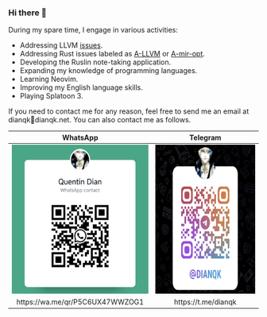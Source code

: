 ### Hi there 👋

During my spare time, I engage in various activities:

- Addressing LLVM [issues](https://github.com/llvm/llvm-project/issues/assigned/DianQK).
- Addressing Rust issues labeled as [A-LLVM](https://github.com/rust-lang/rust/issues?q=is%3Aissue+label%3AA-LLVM+assignee%3ADianQK+is%3Aopen) or [A-mir-opt](https://github.com/rust-lang/rust/issues?q=is%3Aopen+label%3AA-mir-opt+assignee%3ADianQK).
- Developing the Ruslin note-taking application.
- Expanding my knowledge of programming languages.
- Learning Neovim.
- Improving my English language skills.
- Playing Splatoon 3.

If you need to contact me for any reason, feel free to send me an email at dianqk📧dianqk.net.
You can also contact me as follows.

<table>
    <thead>
        <tr>
            <th>WhatsApp</th>
            <th>Telegram</th>
        </tr>
    </thead>
    <tbody>
        <tr>
            <td><img src="./whatsapp.jpg" alt="" style="width: 300px; height: 300px;" /></td>
            <td><img src="./telegram.jpg" alt="" style="width: 300px; height: 300px;" /></td>
        </tr>
        <tr align="center">
            <td>https://wa.me/qr/P5C6UX47WWZOG1</td>
            <td>https://t.me/dianqk</td>
        </tr>
    </tbody>
</table>
